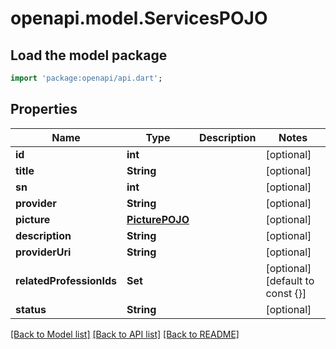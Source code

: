 # openapi.model.ServicesPOJO

## Load the model package
```dart
import 'package:openapi/api.dart';
```

## Properties
Name | Type | Description | Notes
------------ | ------------- | ------------- | -------------
**id** | **int** |  | [optional] 
**title** | **String** |  | [optional] 
**sn** | **int** |  | [optional] 
**provider** | **String** |  | [optional] 
**picture** | [**PicturePOJO**](PicturePOJO.md) |  | [optional] 
**description** | **String** |  | [optional] 
**providerUri** | **String** |  | [optional] 
**relatedProfessionIds** | **Set<int>** |  | [optional] [default to const {}]
**status** | **String** |  | [optional] 

[[Back to Model list]](../README.md#documentation-for-models) [[Back to API list]](../README.md#documentation-for-api-endpoints) [[Back to README]](../README.md)


